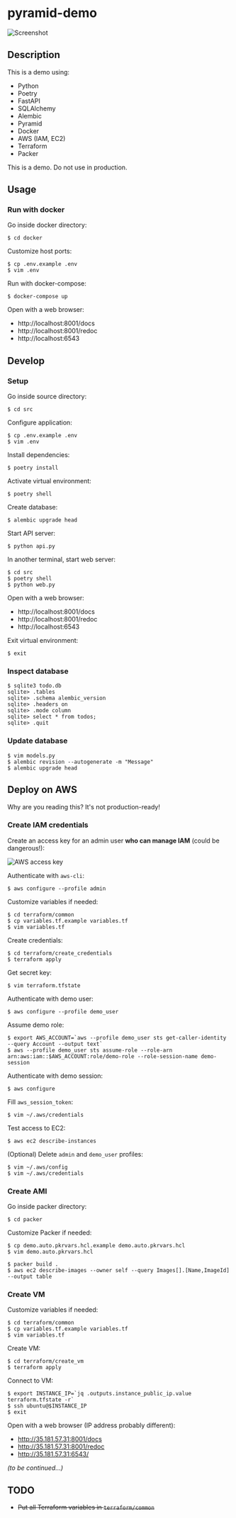 pyramid-demo
============

![Screenshot](images/todo-list.png)

Description
-----------

This is a demo using:

- Python
- Poetry
- FastAPI
- SQLAlchemy
- Alembic
- Pyramid
- Docker
- AWS (IAM, EC2)
- Terraform
- Packer

This is a demo. Do not use in production.

Usage
-----

### Run with docker

Go inside docker directory:

```
$ cd docker
```

Customize host ports:

```
$ cp .env.example .env
$ vim .env
```

Run with docker-compose:

```
$ docker-compose up
```

Open with a web browser:

- http://localhost:8001/docs
- http://localhost:8001/redoc
- http://localhost:6543

Develop
-------

### Setup

Go inside source directory:

```
$ cd src
```

Configure application:

```
$ cp .env.example .env
$ vim .env
```

Install dependencies:

```
$ poetry install
```

Activate virtual environment:

```
$ poetry shell
```

Create database:

```
$ alembic upgrade head
```

Start API server:

```
$ python api.py
```

In another terminal, start web server:

```
$ cd src
$ poetry shell
$ python web.py
```

Open with a web browser:

- http://localhost:8001/docs
- http://localhost:8001/redoc
- http://localhost:6543

Exit virtual environment:

```
$ exit
```

### Inspect database

```
$ sqlite3 todo.db
sqlite> .tables
sqlite> .schema alembic_version 
sqlite> .headers on
sqlite> .mode column
sqlite> select * from todos;
sqlite> .quit
```

### Update database

```
$ vim models.py
$ alembic revision --autogenerate -m "Message"
$ alembic upgrade head
```

Deploy on AWS
-------------

Why are you reading this? It's not production-ready!

### Create IAM credentials

Create an access key for an admin user **who can manage IAM** (could be dangerous!):

![AWS access key](images/aws-access-key.png)

Authenticate with `aws-cli`:

```
$ aws configure --profile admin
```

Customize variables if needed:

```
$ cd terraform/common
$ cp variables.tf.example variables.tf
$ vim variables.tf
```

Create credentials:

```
$ cd terraform/create_credentials
$ terraform apply
```

Get secret key:

```
$ vim terraform.tfstate
```

Authenticate with demo user:

```
$ aws configure --profile demo_user
```

Assume demo role:

```
$ export AWS_ACCOUNT=`aws --profile demo_user sts get-caller-identity --query Account --output text`
$ aws --profile demo_user sts assume-role --role-arn arn:aws:iam::$AWS_ACCOUNT:role/demo-role --role-session-name demo-session
```

Authenticate with demo session:

```
$ aws configure
```

Fill `aws_session_token`:

```
$ vim ~/.aws/credentials
```

Test access to EC2:

```
$ aws ec2 describe-instances
```

(Optional) Delete `admin` and `demo_user` profiles:

```
$ vim ~/.aws/config
$ vim ~/.aws/credentials
```

### Create AMI

Go inside packer directory:

```
$ cd packer
```

Customize Packer if needed:

```
$ cp demo.auto.pkrvars.hcl.example demo.auto.pkrvars.hcl
$ vim demo.auto.pkrvars.hcl
```

```
$ packer build .
$ aws ec2 describe-images --owner self --query Images[].[Name,ImageId] --output table
```

### Create VM

Customize variables if needed:

```
$ cd terraform/common
$ cp variables.tf.example variables.tf
$ vim variables.tf
```

Create VM:

```
$ cd terraform/create_vm
$ terraform apply
```

Connect to VM:

```
$ export INSTANCE_IP=`jq .outputs.instance_public_ip.value terraform.tfstate -r`
$ ssh ubuntu@$INSTANCE_IP
$ exit
```

Open with a web browser (IP address probably different):

- http://35.181.57.31:8001/docs
- http://35.181.57.31:8001/redoc
- http://35.181.57.31:6543/

*(to be continued...)*

TODO
----

- ~~Put all Terraform variables in `terraform/common`~~

